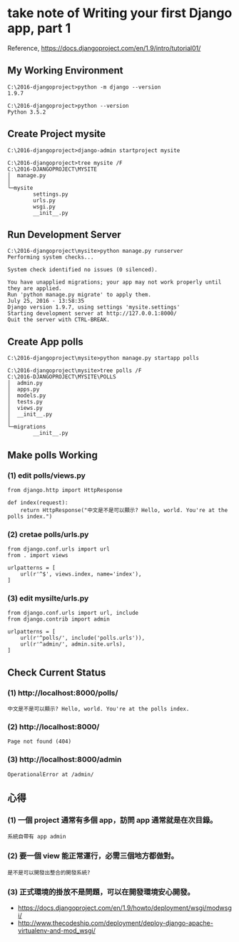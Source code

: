 #  take note of <b>Writing your first Django app, part 1</b>
Reference, https://docs.djangoproject.com/en/1.9/intro/tutorial01/

## My Working Environment 

```
C:\2016-djangoproject>python -m django --version
1.9.7

C:\2016-djangoproject>python --version
Python 3.5.2
```

## Create Project mysite 

```
C:\2016-djangoproject>django-admin startproject mysite

C:\2016-djangoproject>tree mysite /F
C:\2016-DJANGOPROJECT\MYSITE
│  manage.py
│
└─mysite
        settings.py
        urls.py
        wsgi.py
        __init__.py
```

## Run Development Server 

```
C:\2016-djangoproject\mysite>python manage.py runserver
Performing system checks...

System check identified no issues (0 silenced).

You have unapplied migrations; your app may not work properly until they are applied.
Run 'python manage.py migrate' to apply them.
July 25, 2016 - 13:58:35
Django version 1.9.7, using settings 'mysite.settings'
Starting development server at http://127.0.0.1:8000/
Quit the server with CTRL-BREAK.

```

## Create App polls 

```
C:\2016-djangoproject\mysite>python manage.py startapp polls

C:\2016-djangoproject\mysite>tree polls /F
C:\2016-DJANGOPROJECT\MYSITE\POLLS
│  admin.py
│  apps.py
│  models.py
│  tests.py
│  views.py
│  __init__.py
│
└─migrations
        __init__.py

```

## Make polls Working
### (1) edit polls/views.py

```
from django.http import HttpResponse

def index(request):
    return HttpResponse("中文是不是可以顯示? Hello, world. You're at the polls index.")
```


### (2) cretae polls/urls.py
```
from django.conf.urls import url
from . import views

urlpatterns = [
    url(r'^$', views.index, name='index'),
]

```



### (3) edit mysilte/urls.py

```
from django.conf.urls import url, include
from django.contrib import admin

urlpatterns = [
    url(r'^polls/', include('polls.urls')),
    url(r'^admin/', admin.site.urls),
]
```

## Check Current Status
### (1) http://localhost:8000/polls/

```
中文是不是可以顯示? Hello, world. You're at the polls index.
```

### (2) http://localhost:8000/

```
Page not found (404)
```

### (3) http://localhost:8000/admin

```
OperationalError at /admin/
```



## 心得

### (1) 一個 project 通常有多個 app，訪問 app 通常就是在次目錄。 
    系統自帶有 app admin
### (2) 要一個 view 能正常運行，必需三個地方都做對。 
    是不是可以開發出整合的開發系統?
### (3) 正式環境的掛放不是問題，可以在開發環境安心開發。
- https://docs.djangoproject.com/en/1.9/howto/deployment/wsgi/modwsgi/
- http://www.thecodeship.com/deployment/deploy-django-apache-virtualenv-and-mod_wsgi/


 


